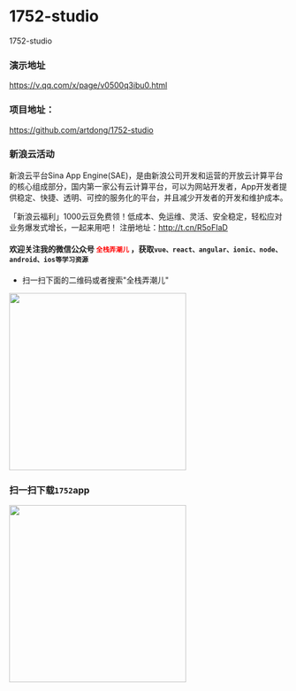 # 1752-studio
1752-studio

### 演示地址
https://v.qq.com/x/page/v0500q3ibu0.html

### 项目地址：
https://github.com/artdong/1752-studio

### 新浪云活动

新浪云平台Sina App Engine(SAE)，是由新浪公司开发和运营的开放云计算平台的核心组成部分，国内第一家公有云计算平台，可以为网站开发者，App开发者提供稳定、快捷、透明、可控的服务化的平台，并且减少开发者的开发和维护成本。

「新浪云福利」1000云豆免费领！低成本、免运维、灵活、安全稳定，轻松应对业务爆发式增长，一起来用吧！ 注册地址：http://t.cn/R5oFIaD

#### 欢迎关注我的微信公众号 <font color=red face="黑体">`全栈弄潮儿`</font> ，获取`vue、react、angular、ionic、node、android、ios等学习资源`

* 扫一扫下面的二维码或者搜索"全栈弄潮儿"

<img src="https://github.com/artdong/sinacloud-node/blob/master/fullstack-8cm.jpg" width="320px" style="display:inline;">

### 扫一扫下载`1752`app

<img src="https://github.com/artdong/1752-studio/blob/master/app/src/main/assets/1752.jpg" width="320px" style="display:inline;">
